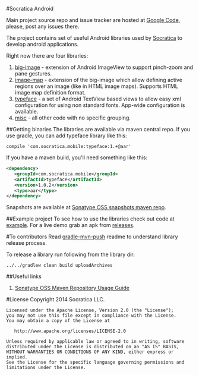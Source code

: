 #Socratica Android

Main project source repo and issue tracker are hosted at [Google Code](https://code.google.com/p/socratica-android/), please, post any issues there.

The project contains set of useful Android libraries used by [Socratica](http://socratica.com) to develop
android applications.

Right now there are four libraries:

 1. [big-image](libraries/big-image) - extension of Android ImageView to support pinch-zoom and pane gestures.
 2. [image-map](libraries/image-map) - extension of the big-image which allow defining active regions over an image (like in HTML image maps). Supports HTML image map definition format.
 3. [typeface](libraries/typeface) - a set of Android TextView based views to allow easy xml configuration for using non standard fonts. App-wide configuration is available.
 4. [misc](libraries/misc) - all other code with no specific grouping.

##Getting binaries
The libraries are available via maven central repo. If you use gradle, you can add typeface library like this:

```
compile 'com.socratica.mobile:typeface:1.+@aar'
```

If you have a maven build, you'll need something like this:

```xml
<dependency>
   <groupId>com.socratica.mobile</groupId>
   <artifactId>typeface</artifactId>
   <version>1.0.2</version>
   <type>aar</type>
</dependency>
```
Snapshots are available at [Sonatype OSS snapshots maven repo](https://oss.sonatype.org/content/repositories/snapshots/com/socratica/mobile/).

##Example project
To see how to use the libraries check out code at [example](example).
For a live demo grab an apk from [releases](https://github.com/aectann/socratica-android/releases).

#To contributors
Read [gradle-mvn-push](https://github.com/chrisbanes/gradle-mvn-push) readme to understand library release process.

To release a library run following from the library dir:

```
../../gradlew clean build uploadArchives
```
##Useful links
1. [Sonatype OSS Maven Repository Usage Guide](https://docs.sonatype.org/display/Repository/Sonatype+OSS+Maven+Repository+Usage+Guide#SonatypeOSSMavenRepositoryUsageGuide-7a.DeploySnapshotsandStageReleaseswithMaven)

#License
    Copyright 2014 Socratica LLC.

    Licensed under the Apache License, Version 2.0 (the "License");
    you may not use this file except in compliance with the License.
    You may obtain a copy of the License at

       http://www.apache.org/licenses/LICENSE-2.0

    Unless required by applicable law or agreed to in writing, software
    distributed under the License is distributed on an "AS IS" BASIS,
    WITHOUT WARRANTIES OR CONDITIONS OF ANY KIND, either express or implied.
    See the License for the specific language governing permissions and
    limitations under the License.


